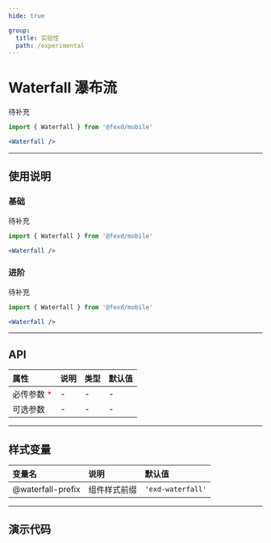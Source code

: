 ```yaml
---
hide: true

group:
  title: 实验性
  path: /experimental
---
```


# Waterfall 瀑布流 <ImportCost name="Waterfall" />

待补充

<!-- prettier-ignore -->
```jsx | pure
import { Waterfall } from '@fexd/mobile'

<Waterfall />
```

---

## 使用说明

### 基础

待补充

<!-- prettier-ignore -->
```jsx | pure
import { Waterfall } from '@fexd/mobile'

<Waterfall />
```

### 进阶

待补充

<!-- prettier-ignore -->
```jsx | pure
import { Waterfall } from '@fexd/mobile'

<Waterfall />
```

---

## API

| 属性                                         | 说明 | 类型 | 默认值 |
| :------------------------------------------- | :--- | :--- | :----- |
| 必传参数 <span style="color: red;">\*</span> | -    | -    | -      |
| 可选参数                                     | -    | -    | -      |

---

## 样式变量

| 变量名            | 说明         | 默认值            |
| :---------------- | :----------- | :---------------- |
| @waterfall-prefix | 组件样式前缀 | `'exd-waterfall'` |

---

## 演示代码

<code src="./demos/demo1/index.tsx" />
